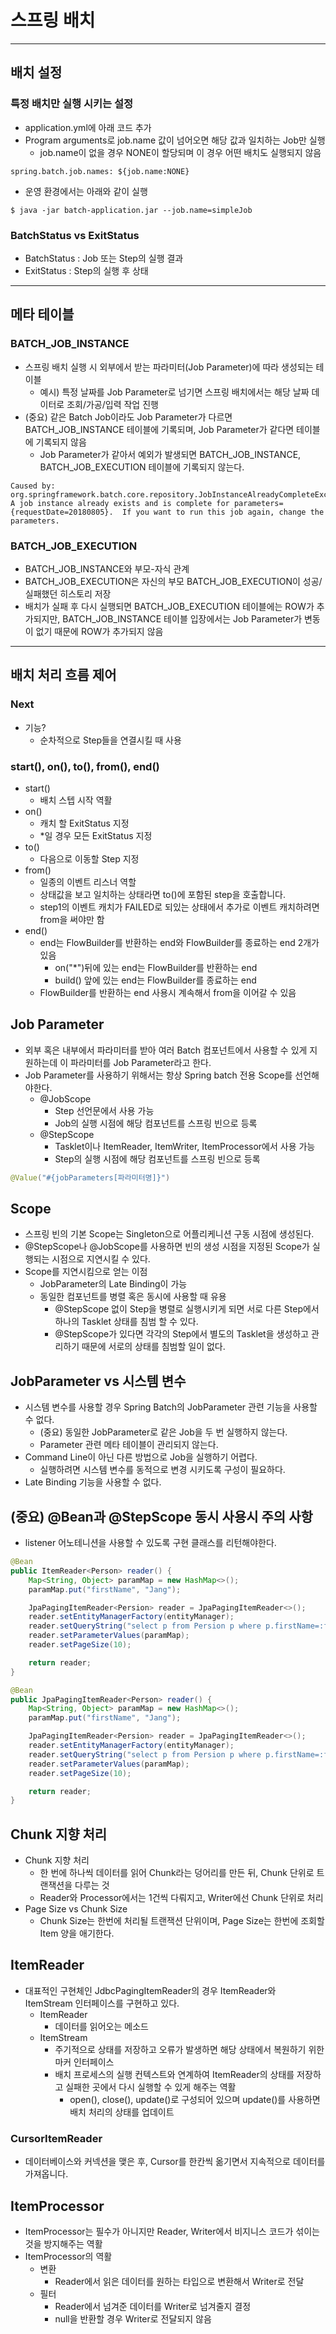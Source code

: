 # 스프링 배치

---
## 배치 설정
### 특정 배치만 실행 시키는 설정
* application.yml에 아래 코드 추가
* Program arguments로 job.name 값이 넘어오면 해당 값과 일치하는 Job만 실행
    * job.name이 없을 경우 NONE이 할당되며 이 경우 어떤 배치도 실행되지 않음
```shell script
spring.batch.job.names: ${job.name:NONE}
```
* 운영 환경에서는 아래와 같이 실행
```shell script
$ java -jar batch-application.jar --job.name=simpleJob
```

### BatchStatus vs ExitStatus
* BatchStatus : Job 또는 Step의 실행 결과
* ExitStatus : Step의 실행 후 상태
---
## 메타 테이블
### BATCH_JOB_INSTANCE
* 스프링 배치 실행 시 외부에서 받는 파라미터(Job Parameter)에 따라 생성되는 테이블
    * 예시) 특정 날짜를 Job Parameter로 넘기면 스프링 배치에서는 해당 날짜 데이터로 조회/가공/입력 작업 진행
* (중요) 같은 Batch Job이라도 Job Parameter가 다르면 BATCH_JOB_INSTANCE 테이블에 기록되며, Job Parameter가 같다면 테이블에 기록되지 않음
    * Job Parameter가 같아서 예외가 발생되면 BATCH_JOB_INSTANCE, BATCH_JOB_EXECUTION 테이블에 기록되지 않는다.
```shell script
Caused by: org.springframework.batch.core.repository.JobInstanceAlreadyCompleteException: A job instance already exists and is complete for parameters={requestDate=20180805}.  If you want to run this job again, change the parameters.
```

### BATCH_JOB_EXECUTION
* BATCH_JOB_INSTANCE와 부모-자식 관계
* BATCH_JOB_EXECUTION은 자신의 부모 BATCH_JOB_EXECUTION이 성공/실패했던 히스토리 저장
* 배치가 실패 후 다시 실행되면 BATCH_JOB_EXECUTION 테이블에는 ROW가 추가되지만, BATCH_JOB_INSTANCE 테이블 입장에서는 Job Parameter가 변동이 없기 때문에 ROW가 추가되지 않음

---
## 배치 처리 흐름 제어
### Next
* 기능?
    * 순차적으로 Step들을 연결시킬 때 사용

### start(), on(), to(), from(), end()
* start()
    * 배치 스텝 시작 역활
* on()
    * 캐치 할 ExitStatus 지정
    * *일 경우 모든 ExitStatus 지정
* to()
    * 다음으로 이동할 Step 지정
* from()
    * 일종의 이벤트 리스너 역할
    * 상태값을 보고 일치하는 상태라면 to()에 포함된 step을 호출합니다.
    * step1의 이벤트 캐치가 FAILED로 되있는 상태에서 추가로 이벤트 캐치하려면 from을 써야만 함
* end()
    * end는 FlowBuilder를 반환하는 end와 FlowBuilder를 종료하는 end 2개가 있음
        * on("*")뒤에 있는 end는 FlowBuilder를 반환하는 end
        * build() 앞에 있는 end는 FlowBuilder를 종료하는 end
    * FlowBuilder를 반환하는 end 사용시 계속해서 from을 이어갈 수 있음


## Job Parameter
* 외부 혹은 내부에서 파라미터를 받아 여러 Batch 컴포넌트에서 사용할 수 있게 지원하는데 이 파라미터를 Job Parameter라고 한다.
* Job Parameter를 사용하기 위해서는 항상 Spring batch 전용 Scope를 선언해야한다.
    * @JobScope
        * Step 선언문에서 사용 가능
        * Job의 실행 시점에 해당 컴포넌트를 스프링 빈으로 등록 
    * @StepScope
        * Tasklet이나 ItemReader, ItemWriter, ItemProcessor에서 사용 가능
        * Step의 실행 시점에 해당 컴포넌트를 스프링 빈으로 등록
```java
@Value("#{jobParameters[파라미터명]}")
```

## Scope
* 스프링 빈의 기본 Scope는 Singleton으로 어플리케니션 구동 시점에 생성된다.
* @StepScope나 @JobScope를 사용하면 빈의 생성 시점을 지정된 Scope가 실행되는 시점으로 지연시킬 수 있다.
* Scope를 지연시킴으로 얻는 이점
    * JobParameter의 Late Binding이 가능
    * 동일한 컴포넌트를 병렬 혹은 동시에 사용할 때 유용
        * @StepScope 없이 Step을 병렬로 실행시키게 되면 서로 다른 Step에서 하나의 Tasklet 상태를 침범 할 수 있다.
        * @StepScope가 있다면 각각의 Step에서 별도의 Tasklet을 생성하고 관리하기 때문에 서로의 상태를 침범할 일이 없다.
        
## JobParameter vs 시스템 변수
* 시스템 변수를 사용할 경우 Spring Batch의 JobParameter 관련 기능을 사용할 수 없다.
    * (중요) 동일한 JobParameter로 같은 Job을 두 번 실행하지 않는다.
    * Parameter 관련 메타 테이블이 관리되지 않는다.
* Command Line이 아닌 다른 방법으로 Job을 실행하기 어렵다.
    * 실행하려면 시스템 변수를 동적으로 변경 시키도록 구성이 필요하다.
* Late Binding 기능을 사용할 수 없다.

## (중요) @Bean과 @StepScope 동시 사용시 주의 사항
* listener 어노테니션을 사용할 수 있도록 구현 클래스를 리턴해야한다.
```java
@Bean
public ItemReader<Person> reader() {
    Map<String, Object> paramMap = new HashMap<>();
    paramMap.put("firstName", "Jang");

    JpaPagingItemReader<Persion> reader = JpaPagingItemReader<>();
    reader.setEntityManagerFactory(entityManager);
    reader.setQueryString("select p from Persion p where p.firstName=:firstName");
    reader.setParameterValues(paramMap); 
    reader.setPageSize(10);

    return reader;
}

@Bean
public JpaPagingItemReader<Person> reader() {
    Map<String, Object> paramMap = new HashMap<>();
    paramMap.put("firstName", "Jang");

    JpaPagingItemReader<Persion> reader = JpaPagingItemReader<>();
    reader.setEntityManagerFactory(entityManager);
    reader.setQueryString("select p from Persion p where p.firstName=:firstName");
    reader.setParameterValues(paramMap); 
    reader.setPageSize(10);

    return reader;
}
```


## Chunk 지향 처리
* Chunk 지향 처리
    * 한 번에 하나씩 데이터를 읽어 Chunk라는 덩어리를 만든 뒤, Chunk 단위로 트랜잭션을 다루는 것
    * Reader와 Processor에서는 1건씩 다뤄지고, Writer에선 Chunk 단위로 처리
* Page Size vs Chunk Size
    * Chunk Size는 한번에 처리될 트랜잭션 단위이며, Page Size는 한번에 조회할 Item 양을 애기한다.
    

## ItemReader
* 대표적인 구현체인 JdbcPagingItemReader의 경우 ItemReader와 ItemStream 인터페이스를 구현하고 있다.
    * ItemReader
        * 데이터를 읽어오는 메소드
    * ItemStream
        * 주기적으로 상태를 저장하고 오류가 발생하면 해당 상태에서 복원하기 위한 마커 인터페이스
        * 배치 프로세스의 실행 컨텍스트와 연계하여 ItemReader의 상태를 저장하고 실패한 곳에서 다시 실행할 수 있게 해주는 역활
            * open(), close(), update()로 구성되어 있으며 update()를 사용하면 배치 처리의 상태를 업데이트
            
### CursorItemReader
* 데이터베이스와 커넥션을 맺은 후, Cursor를 한칸씩 옮기면서 지속적으로 데이터를 가져옵니다.



## ItemProcessor
* ItemProcessor는 필수가 아니지만 Reader, Writer에서 비지니스 코드가 섞이는 것을 방지해주는 역활
* ItemProcessor의 역활
    * 변환
        * Reader에서 읽은 데이터를 원하는 타입으로 변환해서 Writer로 전달
    * 필터
        * Reader에서 넘겨준 데이터를 Writer로 넘겨줄지 결정
        * null을 반환할 경우 Writer로 전달되지 않음            
        
        
        
